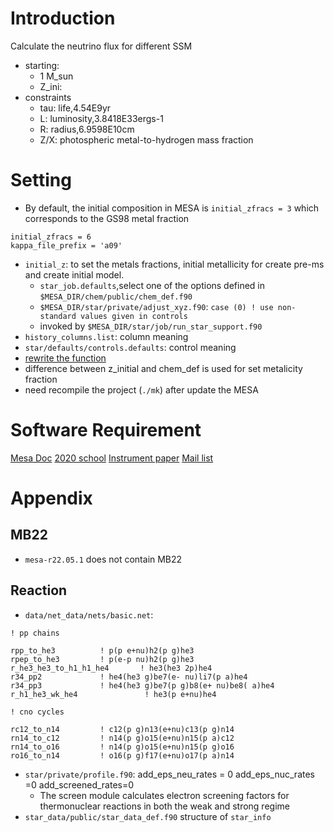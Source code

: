 # Introduction
Calculate the neutrino flux for different SSM
+ starting:
    + 1 M_sun
    + Z_ini:
+ constraints
    + tau: life,4.54E9yr
    + L: luminosity,3.8418E33ergs-1
    + R: radius,6.9598E10cm
    + Z/X: photospheric metal-to-hydrogen mass fraction
# Setting
+ By default, the initial composition in MESA is `initial_zfracs = 3` which corresponds to the GS98 metal fraction
```
initial_zfracs = 6
kappa_file_prefix = 'a09'
```
+ `initial_z`: to set the metals fractions, initial metallicity for create pre-ms and create initial model.
    - `star_job.defaults`,select one of the options defined in ``$MESA_DIR/chem/public/chem_def.f90``
    - `$MESA_DIR/star/private/adjust_xyz.f90`: `case (0) ! use non-standard values given in controls`
    - invoked by `$MESA_DIR/star/job/run_star_support.f90`
+ `history_columns.list`: column meaning
+ `star/defaults/controls.defaults`: control meaning
+ [rewrite the function](https://docs.mesastar.org/en/release-r22.05.1/using_mesa/extending_mesa.html?highlight=run_star_extras#using-the-other-hooks)
+ difference between z_initial and chem_def is used for set metalicity fraction
+ need recompile the project (`./mk`) after update the MESA
# Software Requirement
[Mesa Doc](https://docs.mesastar.org/en/release-r22.05.1/using_mesa/running.html)
[2020 school](https://cococubed.com/mesa_summer_school_2020/index.html)
[Instrument paper](https://arxiv.org/abs/1903.01426)
[Mail list](https://lists.mesastar.org/mailman/listinfo/mesa-users)

# Appendix
## MB22
+ `mesa-r22.05.1` does not contain MB22

## Reaction
+ `data/net_data/nets/basic.net`:
```
! pp chains
         
rpp_to_he3          ! p(p e+nu)h2(p g)he3
rpep_to_he3         ! p(e-p nu)h2(p g)he3     
r_he3_he3_to_h1_h1_he4       ! he3(he3 2p)he4 
r34_pp2             ! he4(he3 g)be7(e- nu)li7(p a)he4 
r34_pp3             ! he4(he3 g)be7(p g)b8(e+ nu)be8( a)he4  
r_h1_he3_wk_he4               ! he3(p e+nu)he4     

! cno cycles

rc12_to_n14         ! c12(p g)n13(e+nu)c13(p g)n14
rn14_to_c12         ! n14(p g)o15(e+nu)n15(p a)c12
rn14_to_o16         ! n14(p g)o15(e+nu)n15(p g)o16
ro16_to_n14         ! o16(p g)f17(e+nu)o17(p a)n14
```
+ `star/private/profile.f90`: add_eps_neu_rates = 0 add_eps_nuc_rates =0 add_screened_rates=0
    - The screen module calculates electron screening factors for thermonuclear reactions in both the weak and strong regime
+ `star_data/public/star_data_def.f90`    structure of `star_info`